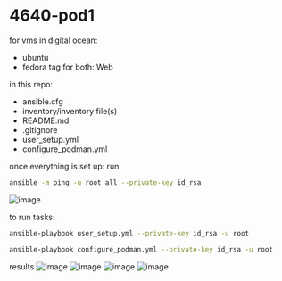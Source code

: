 # 4640-pod1

for vms in digital ocean:
- ubuntu
- fedora
tag for both: Web

in this repo:
- ansible.cfg
- inventory/inventory file(s)
- README.md
- .gitignore
- user_setup.yml
- configure_podman.yml

once everything is set up: run 
```bash
ansible -m ping -u root all --private-key id_rsa
```
![image](https://user-images.githubusercontent.com/71790092/197946595-83310fbf-9672-4519-9fdd-fdfb3140d1f5.png)

to run tasks:
```bash
ansible-playbook user_setup.yml --private-key id_rsa -u root
```
```bash
ansible-playbook configure_podman.yml --private-key id_rsa -u root
```
results
![image](https://user-images.githubusercontent.com/71790092/197962437-e81f6cc1-f705-4abe-b814-ecaaa98066af.png)
![image](https://user-images.githubusercontent.com/71790092/197962532-1414a50b-e681-456d-9af6-4ca524afa1f0.png)
![image](https://user-images.githubusercontent.com/71790092/197962621-81fc4366-57ef-481a-9499-e92d8e9e1ab4.png)
![image](https://user-images.githubusercontent.com/71790092/197962661-17a1b7a2-32ea-4a48-a8f3-49088b8688f9.png)
